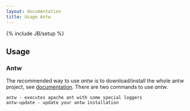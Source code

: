```yaml
---
layout: documentation
title: Usage Antw
---
```

{% include JB/setup %}

## Usage

### Antw
The recommended way to use *antw* is to download/install the whole antw project, see [documentation](/documentation/get-remove/installation.html). 
There are two commands to use *antw*.

    antw - executes apache ant with some special loggers
    antw-update - update your antw installation
